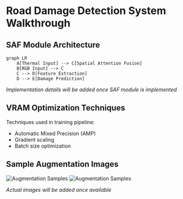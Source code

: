 # Road Damage Detection System Walkthrough

## SAF Module Architecture
```mermaid
graph LR
    A[Thermal Input] --> C[Spatial Attention Fusion]
    B[RGB Input] --> C
    C --> D[Feature Extraction]
    D --> E[Damage Prediction]
```

*Implementation details will be added once SAF module is implemented*

## VRAM Optimization Techniques
Techniques used in training pipeline:
- Automatic Mixed Precision (AMP)
- Gradient scaling
- Batch size optimization

## Sample Augmentation Images
![Augmentation Samples](datasets/reports/augmentation_samples/sample1.png)
![Augmentation Samples](datasets/reports/augmentation_samples/sample2.png)

*Actual images will be added once available*